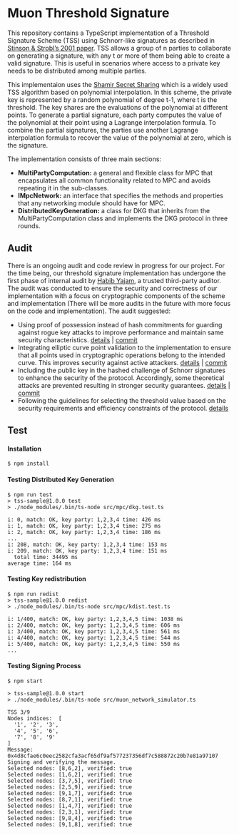 # Muon Threshold Signature

This repository contains a TypeScript implementation of a Threshold Signature Scheme (TSS) using Schnorr-like signatures as described in [Stinson & Strobl’s 2001 paper](https://dl.acm.org/doi/10.5555/646038.678297). TSS allows a group of n parties to collaborate on generating a signature, with any t or more of them being able to create a valid signature. This is useful in scenarios where access to a private key needs to be distributed among multiple parties.

This implementaion uses the [Shamir Secret Sharing](https://en.wikipedia.org/wiki/Shamir%27s_secret_sharing) which is a widely used TSS algorithm based on polynomial interpolation. In this scheme, the private key is represented by a random polynomial of degree t-1, where t is the threshold. The key shares are the evaluations of the polynomial at different points. To generate a partial signature, each party computes the value of the polynomial at their point using a Lagrange interpolation formula. To combine the partial signatures, the parties use another Lagrange interpolation formula to recover the value of the polynomial at zero, which is the signature.

The implementation consists of three main sections:
- **MultiPartyComputation:** a general and flexible class for MPC that encapsulates all common functionality related to MPC and avoids repeating it in the sub-classes.
- **IMpcNetwork:** an interface that specifies the methods and properties that any networking module should have for MPC.
- **DistributedKeyGeneration:** a class for DKG that inherits from the MultiPartyComputation class and implements the DKG protocol in three rounds.

## Audit
There is an ongoing audit and code review in progress for our project. For the time being, our threshold signature 
implementation has undergone the first phase of internal audit by
[Habib Yajam](https://www.linkedin.com/in/habib-yajam-98b7126a), a trusted third-party auditor. The audit was 
conducted to ensure the security and correctness of our implementation with a focus on cryptographic components of 
the scheme and implementation (There will be more audits in the future with more focus on the code and implementation). 
The audit suggested:
- Using proof of possession instead of hash commitments for guarding against rogue key attacks to improve 
  performance and maintain same security characteristics. [details](audit/Proof%20of%20Possession%20in%20Schnorr.pdf)
  | [commit](https://github.com/muon-protocol/muon-threshold-signature/commit/4f304c65aa5d9499504228d6557aebee76704a1e)
- Integrating elliptic curve point validation to the implementation to ensure that all points used in cryptographic 
  operations belong to the intended curve. This improves security against active attackers. 
  [details](audit/Point%20Validation%20in%20Elliptic%20Curve%20Cryptography.pdf) 
  | [commit](https://github.com/muon-protocol/muon-threshold-signature/commit/b2151593c7ba75e63815245fd4f2f2ce7198137d)
- Including the public key in the hashed challenge of Schnorr signatures to enhance the security of the protocol. 
  Accordingly, some theoretical attacks are prevented resulting in stronger security guarantees.
  [details](audit/The%20Challenge%20Value%20in%20Schnorr%20Signature%20Schemes.pdf) 
  | [commit](https://github.com/muon-protocol/muon-threshold-signature/commit/b2151593c7ba75e63815245fd4f2f2ce7198137d)
- Following the guidelines for selecting the threshold value based on the security requirements and efficiency 
  constraints of the protocol. [details](audit/Threshold%20Value%20in%20Threshold%20Signature%20Schemes.pdf)

## Test

#### Installation
```
$ npm install
```
#### Testing Distributed Key Generation
```
$ npm run test
> tss-sample@1.0.0 test
> ./node_modules/.bin/ts-node src/mpc/dkg.test.ts

i: 0, match: OK, key party: 1,2,3,4 time: 426 ms
i: 1, match: OK, key party: 1,2,3,4 time: 275 ms
i: 2, match: OK, key party: 1,2,3,4 time: 186 ms
...
i: 208, match: OK, key party: 1,2,3,4 time: 153 ms
i: 209, match: OK, key party: 1,2,3,4 time: 151 ms
  total time: 34495 ms
average time: 164 ms
```
#### Testing Key redistribution
```
$ npm run redist
> tss-sample@1.0.0 redist
> ./node_modules/.bin/ts-node src/mpc/kdist.test.ts

i: 1/400, match: OK, key party: 1,2,3,4,5 time: 1038 ms
i: 2/400, match: OK, key party: 1,2,3,4,5 time: 606 ms
i: 3/400, match: OK, key party: 1,2,3,4,5 time: 561 ms
i: 4/400, match: OK, key party: 1,2,3,4,5 time: 544 ms
i: 5/400, match: OK, key party: 1,2,3,4,5 time: 550 ms
...
```
#### Testing Signing Process

```
$ npm start

> tss-sample@1.0.0 start
> ./node_modules/.bin/ts-node src/muon_network_simulator.ts

TSS 3/9
Nodes indices:  [
  '1', '2', '3',
  '4', '5', '6',
  '7', '8', '9'
]
Message: 0x4d8cfae6c0eec2582cfa3acf65df9af577237356df7c588872c20b7e81a97107
Signing and verifying the message.
Selected nodes: [8,6,2], verified: true
Selected nodes: [1,6,2], verified: true
Selected nodes: [3,7,5], verified: true
Selected nodes: [2,5,9], verified: true
Selected nodes: [9,1,7], verified: true
Selected nodes: [8,7,1], verified: true
Selected nodes: [1,4,7], verified: true
Selected nodes: [2,3,1], verified: true
Selected nodes: [9,8,4], verified: true
Selected nodes: [9,1,8], verified: true
```

